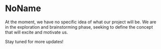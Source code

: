 # NoName

At the moment, we have no specific idea of what our project will be. We are in the exploration and brainstorming phase, seeking to define the concept that will excite and motivate us.

Stay tuned for more updates!